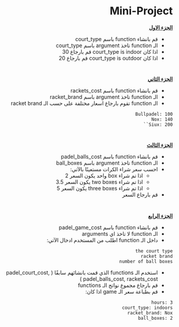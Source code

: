 <div dir=rtl> 


<h1>Mini-Project</h1>


<p dir="rtl">
 <strong><a href="https://docs.google.com/document/d/1stcvqGYWDplD6eUdKk-LS_OkbApIlOyDXrQJ3rbIBoc/edit">الجزء الاول</a></strong></p>
  
  
  
- قم بانشاء function باسم court_type
- الـ function تاخذ argument باسم court_type
- اذا كان court_type is indoor قم بارجاع 30 
- اذا كان court_type is outdoor قم بارجاع 20

 <h1></h1>
<p dir="rtl">
<strong><a href="https://docs.google.com/document/d/1sA89c0LxxoBCoTHY9UvwdLftiFQ1g3EhAYEMoltLLTg/edit#">الجزء الثاني</a></strong></p>

- قم بانشاء function باسم rackets_cost
- الـ function تاخذ argument باسم racket_brand
- الـ function تقوم بارجاع اسعار مختلفة على حسب الـ racket brand
 ```
 Bullpadel: 100
 Nox: 140
 Siux: 200``
 ```
 
 
 <h1></h1>
<p dir="rtl">
<strong><a href="https://docs.google.com/document/d/1BA8t5-qKIBhLCSQFKYVx9syLgFAapT6lXDlLHpM0jmg/edit">الجزء الثالث</a></strong></p>
 
- قم بانشاء function باسم padel_balls_cost
- الـ function تاخذ argument باسم ball_boxes
- احسب سعر شراء الكرات مستعينًا بالآتي:
  - اذا تم شراء box واحد يكون السعر 2
  - اذا تم شراء two boxes يكون السعر 3.5
  - اذا تم شراء three boxes  يكون السعر 5
- قم بارجاع السعر 
 
 <h1></h1>
<p dir="rtl">
<strong><a href="https://docs.google.com/document/d/1BA8t5-qKIBhLCSQFKYVx9syLgFAapT6lXDlLHpM0jmg/edit">الجزء الرابع</a></strong></p>
 
- قم بانشاء function باسم padel_game_cost
- الـ function لا تاخذ اي arguments 
- داخل الـ function اطلب من المستخدم ادخال الآتي:
 ```
 the court type
 racket brand
 number of ball boxes
 ```
- استخدم الـ functions الذي قمت بانشائهم سابقًا ( padel_court_cost, padel_balls_cost, rackets_cost ) 
- قم بارجاع مجموع نواتج الـ functions
- قم بطباعة سعر الـ game اذا كان:
 ```
 hours: 3
 court_type: indoors
 racket_brand: Nox
 ball_boxes: 2
 ```
 
</div>
